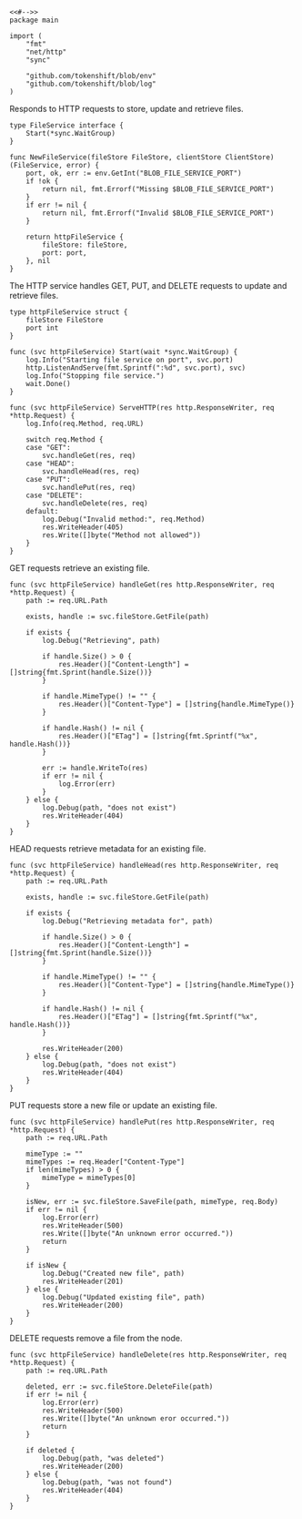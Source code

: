 	<<#-->>
	package main

	import (
		"fmt"
		"net/http"
		"sync"

		"github.com/tokenshift/blob/env"
		"github.com/tokenshift/blob/log"
	)

Responds to HTTP requests to store, update and retrieve files.

	type FileService interface {
		Start(*sync.WaitGroup)
	}

	func NewFileService(fileStore FileStore, clientStore ClientStore) (FileService, error) {
		port, ok, err := env.GetInt("BLOB_FILE_SERVICE_PORT")
		if !ok {
			return nil, fmt.Errorf("Missing $BLOB_FILE_SERVICE_PORT")
		}
		if err != nil {
			return nil, fmt.Errorf("Invalid $BLOB_FILE_SERVICE_PORT")
		}

		return httpFileService {
			fileStore: fileStore,
			port: port,
		}, nil
	}

The HTTP service handles GET, PUT, and DELETE requests to update and retrieve files.

	type httpFileService struct {
		fileStore FileStore
		port int
	}

	func (svc httpFileService) Start(wait *sync.WaitGroup) {
		log.Info("Starting file service on port", svc.port)
		http.ListenAndServe(fmt.Sprintf(":%d", svc.port), svc)
		log.Info("Stopping file service.")
		wait.Done()
	}

	func (svc httpFileService) ServeHTTP(res http.ResponseWriter, req *http.Request) {
		log.Info(req.Method, req.URL)

		switch req.Method {
		case "GET":
			svc.handleGet(res, req)
		case "HEAD":
			svc.handleHead(res, req)
		case "PUT":
			svc.handlePut(res, req)
		case "DELETE":
			svc.handleDelete(res, req)
		default:
			log.Debug("Invalid method:", req.Method)
			res.WriteHeader(405)
			res.Write([]byte("Method not allowed"))
		}
	}

GET requests retrieve an existing file.

	func (svc httpFileService) handleGet(res http.ResponseWriter, req *http.Request) {
		path := req.URL.Path

		exists, handle := svc.fileStore.GetFile(path)

		if exists {
			log.Debug("Retrieving", path)

			if handle.Size() > 0 {
				res.Header()["Content-Length"] = []string{fmt.Sprint(handle.Size())}
			}

			if handle.MimeType() != "" {
				res.Header()["Content-Type"] = []string{handle.MimeType()}
			}

			if handle.Hash() != nil {
				res.Header()["ETag"] = []string{fmt.Sprintf("%x", handle.Hash())}
			}

			err := handle.WriteTo(res)
			if err != nil {
				log.Error(err)
			}
		} else {
			log.Debug(path, "does not exist")
			res.WriteHeader(404)
		}
	}

HEAD requests retrieve metadata for an existing file.

	func (svc httpFileService) handleHead(res http.ResponseWriter, req *http.Request) {
		path := req.URL.Path

		exists, handle := svc.fileStore.GetFile(path)

		if exists {
			log.Debug("Retrieving metadata for", path)

			if handle.Size() > 0 {
				res.Header()["Content-Length"] = []string{fmt.Sprint(handle.Size())}
			}

			if handle.MimeType() != "" {
				res.Header()["Content-Type"] = []string{handle.MimeType()}
			}

			if handle.Hash() != nil {
				res.Header()["ETag"] = []string{fmt.Sprintf("%x", handle.Hash())}
			}

			res.WriteHeader(200)
		} else {
			log.Debug(path, "does not exist")
			res.WriteHeader(404)
		}
	}

PUT requests store a new file or update an existing file.

	func (svc httpFileService) handlePut(res http.ResponseWriter, req *http.Request) {
		path := req.URL.Path

		mimeType := ""
		mimeTypes := req.Header["Content-Type"]
		if len(mimeTypes) > 0 {
			mimeType = mimeTypes[0]
		}

		isNew, err := svc.fileStore.SaveFile(path, mimeType, req.Body)
		if err != nil {
			log.Error(err)
			res.WriteHeader(500)
			res.Write([]byte("An unknown error occurred."))
			return
		}

		if isNew {
			log.Debug("Created new file", path)
			res.WriteHeader(201)
		} else {
			log.Debug("Updated existing file", path)
			res.WriteHeader(200)
		}
	}

DELETE requests remove a file from the node.

	func (svc httpFileService) handleDelete(res http.ResponseWriter, req *http.Request) {
		path := req.URL.Path

		deleted, err := svc.fileStore.DeleteFile(path)
		if err != nil {
			log.Error(err)
			res.WriteHeader(500)
			res.Write([]byte("An unknown eror occurred."))
			return
		}

		if deleted {
			log.Debug(path, "was deleted")
			res.WriteHeader(200)
		} else {
			log.Debug(path, "was not found")
			res.WriteHeader(404)
		}
	}
